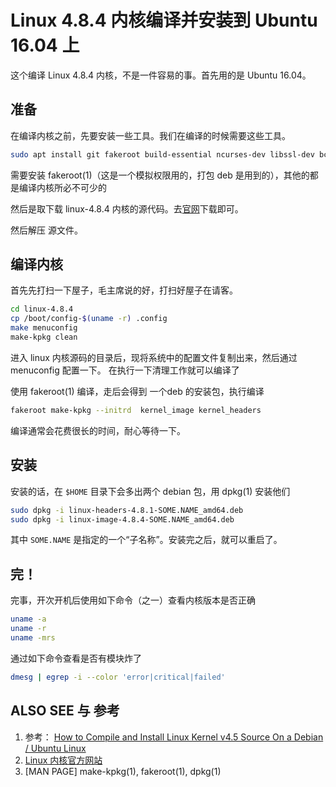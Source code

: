 # Linux 4.8.4 内核编译并安装到 Ubuntu 16.04 上

这个编译 Linux 4.8.4 内核，不是一件容易的事。首先用的是 Ubuntu 16.04。

## 准备

在编译内核之前，先要安装一些工具。我们在编译的时候需要这些工具。

```bash
sudo apt install git fakeroot build-essential ncurses-dev libssl-dev bc kernel-package
```

需要安装  fakeroot(1)（这是一个模拟权限用的，打包 deb 是用到的），其他的都是编译内核所必不可少的

然后是取下载 linux-4.8.4 内核的源代码。去[官网](www.kernel.org)下载即可。

然后解压 源文件。

## 编译内核

首先先打扫一下屋子，毛主席说的好，打扫好屋子在请客。

```bash
cd linux-4.8.4
cp /boot/config-$(uname -r) .config
make menuconfig
make-kpkg clean
```

进入 linux 内核源码的目录后，现将系统中的配置文件复制出来，然后通过 menuconfig 配置一下。
在执行一下清理工作就可以编译了

使用 fakeroot(1) 编译，走后会得到 一个deb 的安装包，执行编译

```bash
fakeroot make-kpkg --initrd  kernel_image kernel_headers
```

编译通常会花费很长的时间，耐心等待一下。

## 安装

安装的话，在 `$HOME` 目录下会多出两个 debian 包，用 dpkg(1) 安装他们

```bash
sudo dpkg -i linux-headers-4.8.1-SOME.NAME_amd64.deb
sudo dpkg -i linux-image-4.8.4-SOME.NAME_amd64.deb
```

其中 `SOME.NAME` 是指定的一个“子名称”。安装完之后，就可以重启了。

## 完！

完事，开次开机后使用如下命令（之一）查看内核版本是否正确

```bash
uname -a
uname -r
uname -mrs
```

通过如下命令查看是否有模块炸了

```bash
dmesg | egrep -i --color 'error|critical|failed'
```

## ALSO SEE 与 参考

1. 参考： [How to Compile and Install Linux Kernel v4.5 Source On a Debian / Ubuntu Linux](http://www.cyberciti.biz/faq/debian-ubuntu-building-installing-a-custom-linux-kernel/)
2. [Linux 内核官方网站](www.kernel.org)
3. [MAN PAGE] make-kpkg(1), fakeroot(1), dpkg(1)
